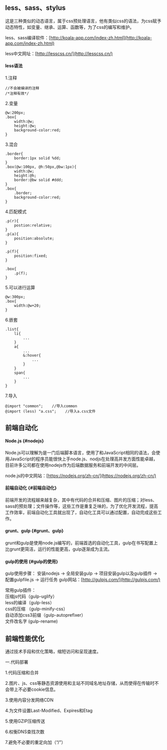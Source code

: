## less、sass、stylus

这是三种类似的动态语言，属于css预处理语言，他有类似css的语法，为css赋予动态特性，如变量、继承、运算、函数等，为了css的编写和维护。

less、sass编译软件：[http://koala-app.com/index-zh.html](http://koala-app.com/index-zh.html)

less中文网址：[http://lesscss.cn/](http://lesscss.cn/)

#### less语法

1.注释

```
//不会被编译的注释
/*注释有效*/
```

2.变量

```
@w:200px;
.box{
    width:@w;
    height:@w;
    background-color:red;
}
```

3.混合

```
.border{
    border:1px solid %dd;
}
.box(@w:100px, @h:50px,@bw:1px){
    width:@w;
    height:@h;
    border:@bw solid #ddd;
}
.box{
    .border;
    background-color:red;
}
```

4.匹配模式

```
.p(r){
    postion:relative;
}
.p(a){
    position:absolute;
}

.p(f){
    position:fixed;
}

.box{
    .p(f);
}
```

5.可以进行运算

```
@w:300px;
.box{
    width:@w+20;
}
```

6.嵌套

```
.list{
    li{
        ...
    }
    a{
        ...
        &:hover{
            ...
        }
    }
    span{
        ...
    }
}
```

7.导入

```
@import "common";    //导入common
@import (less) "a.css";    //导入a.css文件
```

## 前端自动化

#### Node.js {#nodejs}

Node.js可以理解为是一门后端脚本语言，使用了和JavaScript相同的语法，会使用JavaScript的程序员能很快上手node.js、nodjs在处理高并发方面性能卓越，目前许多公司都在使用nodejs作为后端数据服务和前端开发的中间层。

node.js的中文网站：[https://nodejs.org/zh-cn/](https://nodejs.org/zh-cn/)

#### 前端自动化 {#前端自动化}

前端开发的流程越来越复杂，其中有代码的合并和压缩、图片的压缩；对less、sass的预处理；文件操作等，这些工作是重复乏味的，为了优化开发流程，提高工作效率，前端自动化工具就出现了，自动化工具可以通过配置，自动完成这些工作。

#### grunt、gulp {#grunt、gulp}

grunt和gulp是使用node.js编写的，前端首选的自动化工具，gulp在书写配置上比grunt更简洁，运行的性能更高，gulp逐渐成为主流。

#### gulp的使用 {#gulp的使用}

gulp使用步骤： 安装nodejs -&gt; 全局安装gulp -&gt; 项目安装gulp以及gulp插件 -&gt; 配置gulpfile.js -&gt; 运行任务 gulp网站：[http://gulpjs.com/](http://gulpjs.com/)

常用gulp插件：  
压缩js代码（gulp-uglify）  
less的编译（gulp-less）  
css的压缩 （gulp-minify-css）  
自动添加css3前缀（gulp-autoprefixer）  
文件改名字 \(gulp-rename\)

## 前端性能优化

通过技术手段和优化策略，缩短访问和呈现速度。

一.代码部署

1.代码压缩和合并

2.图片、js、css等静态资源使用和主站不同域名地址存储，从而使得在传输时不会带上不必要cookie信息。

3.使用内容分发网络CDN

4.为文件设置Last-Modified、Expires和Etag

5.使用GZIP压缩传送

6.权衡DNS查找次数

7.避免不必要的重定向加（“/”）





